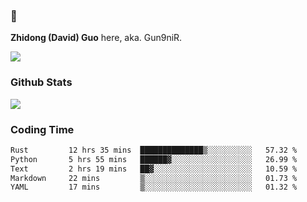 ### 👋 

**Zhidong (David) Guo** here, aka. Gun9niR.

![](https://komarev.com/ghpvc/?username=Gun9niR&label=Total+Views)

### Github Stats

<img src="https://github-readme-stats.vercel.app/api?username=Gun9niR&count_private=true&show_icons=true&theme=vue-dark&hide_title=true">

### Coding Time

<!--START_SECTION:waka-->

```txt
Rust         12 hrs 35 mins  ██████████████▒░░░░░░░░░░   57.32 %
Python       5 hrs 55 mins   ██████▓░░░░░░░░░░░░░░░░░░   26.99 %
Text         2 hrs 19 mins   ██▓░░░░░░░░░░░░░░░░░░░░░░   10.59 %
Markdown     22 mins         ▒░░░░░░░░░░░░░░░░░░░░░░░░   01.73 %
YAML         17 mins         ▒░░░░░░░░░░░░░░░░░░░░░░░░   01.32 %
```

<!--END_SECTION:waka-->
